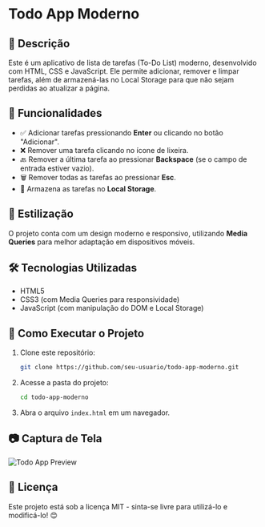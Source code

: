 # Todo App Moderno

## 📌 Descrição
Este é um aplicativo de lista de tarefas (To-Do List) moderno, desenvolvido com HTML, CSS e JavaScript. Ele permite adicionar, remover e limpar tarefas, além de armazená-las no Local Storage para que não sejam perdidas ao atualizar a página.

## 🚀 Funcionalidades
- ✅ Adicionar tarefas pressionando **Enter** ou clicando no botão "Adicionar".
- ❌ Remover uma tarefa clicando no ícone de lixeira.
- 🔙 Remover a última tarefa ao pressionar **Backspace** (se o campo de entrada estiver vazio).
- 🗑️ Remover todas as tarefas ao pressionar **Esc**.
- 📌 Armazena as tarefas no **Local Storage**.

## 🎨 Estilização
O projeto conta com um design moderno e responsivo, utilizando **Media Queries** para melhor adaptação em dispositivos móveis.

## 🛠 Tecnologias Utilizadas
- HTML5
- CSS3 (com Media Queries para responsividade)
- JavaScript (com manipulação do DOM e Local Storage)

## 🔧 Como Executar o Projeto
1. Clone este repositório:
   ```sh
   git clone https://github.com/seu-usuario/todo-app-moderno.git
   ```
2. Acesse a pasta do projeto:
   ```sh
   cd todo-app-moderno
   ```
3. Abra o arquivo `index.html` em um navegador.

## 📷 Captura de Tela
![Todo App Preview](./screenshot.png)

## 📜 Licença
Este projeto está sob a licença MIT - sinta-se livre para utilizá-lo e modificá-lo! 😊

